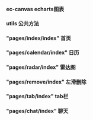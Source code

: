 #### ec-canvas  echarts图表
#### utils  公共方法

#### "pages/index/index" 首页
#### "pages/calendar/index" 日历
#### "pages/radar/index" 雷达图
#### "pages/remove/index" 左滑删除
#### "pages/tab/index"  tab栏
#### "pages/chat/index" 聊天
